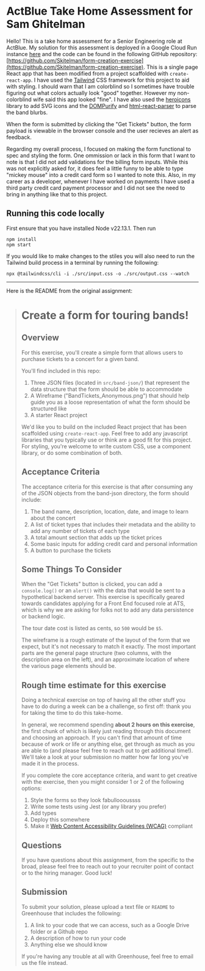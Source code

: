 # ActBlue Take Home Assessment for Sam Ghitelman

Hello! This is a take home assessment for a Senior Engineering role at ActBlue. My solution for this assessment is deployed in a Google Cloud Run instance [here](https://form-creation-exercise-57023966436.us-east4.run.app) and the code can be found in the following GitHub repository: [https://github.com/Skitelman/form-creation-exercise](https://github.com/Skitelman/form-creation-exercise). This is a single page React app that has been modified from a project scaffolded with `create-react-app`. I have used the [Tailwind](https://tailwindcss.com/) CSS framework for this project to aid with styling. I should warn that I am colorblind so I sometimes have trouble figuring out what colors actually look "good" together. However my non-colorblind wife said this app looked "fine". I have also used the [heroicons](https://heroicons.com/) library to add SVG icons and the [DOMPurify](https://www.npmjs.com/package/dompurify) and [html-react-parser](https://www.npmjs.com/package/html-react-parser) to parse the band blurbs.

When the form is submitted by clicking the "Get Tickets" button, the form payload is viewable in the browser console and the user recieves an alert as feedback.

Regarding my overall process, I focused on making the form functional to spec and styling the form. One ommission or lack in this form that I want to note is that I did not add validations for the billing form inputs. While this was not explicitly asked for, it does feel a little funny to be able to type "mickey mouse" into a credit card form so I wanted to note this. Also, in my career as a developer, whenever I have worked on payments I have used a third party credit card payment processor and I did not see the need to bring in anything like that to this project.

## Running this code locally

First ensure that you have installed Node v22.13.1. Then run 
```
npm install
npm start
```

 If you would like to make changes to the stiles you will also need to run the Tailwind build process in a terminal by running the following:

```
npx @tailwindcss/cli -i ./src/input.css -o ./src/output.css --watch
```
----

Here is the README from the original assignment:

># Create a form for touring bands!
>
>## Overview
>
>For this exercise, you'll create a simple form that allows users to purchase tickets to a concert for a given band.
>
>You'll find included in this repo:
>
>1. Three JSON files (located in `src/band-json/`) that represent the data structure that the form should be able to accommodate
>2. A Wireframe ("BandTickets_Anonymous.png") that should help guide you as a loose representation of what the form should be structured like
>3. A starter React project
>
>We'd like you to build on the included React project that has been scaffolded using `create-react-app`. Feel free to add any javascript libraries that you typically use or think are a good fit for this project. For styling, you're welcome to write custom CSS, use a component library, or do some combination of both.
>
>## Acceptance Criteria
>
>The acceptance criteria for this exercise is that after consuming any of the JSON objects from the band-json directory, the form should include:
>
>1. The band name, description, location, date, and image to learn about the concert
>2. A list of ticket types that includes their metadata and the ability to add any number of tickets of each type
>3. A total amount section that adds up the ticket prices
>4. Some basic inputs for adding credit card and personal information
>5. A button to purchase the tickets
>
>## Some Things To Consider
>
>When the "Get Tickets" button is clicked, you can add a `console.log()` or an `alert()` with the data that would be sent to a hypothetical backend server. This exercise is specifically geared towards candidates applying for a Front End focused role at ATS, which is why we are asking for folks not to add any data persistence or backend logic.
>
>The tour date cost is listed as cents, so `500` would be `$5`.
>
>The wireframe is a rough estimate of the layout of the form that we expect, but it's not necessary to match it exactly. The most important parts are the general page structure (two columns, with the description area on the left), and an approximate location of where the various page elements should be.
>
>## Rough time estimate for this exercise
>
>Doing a technical exercise on top of having all the other stuff you have to do during a week can be a challenge, so first off: thank you for taking the time to do this take-home.
>
>In general, we recommend spending **about 2 hours on this exercise**, the first chunk of which is likely just reading through this document and choosing an approach. If you can't find that amount of time because of work or life or anything else, get through as much as you are able to (and please feel free to reach out to get additional time!). We'll take a look at your submission no matter how far long you've made it in the process.
>
>If you complete the core acceptance criteria, and want to get creative with the exercise, then you might consider 1 or 2 of the following options:
>
>1. Style the forms so they look fabulloooussss
>2. Write some tests using Jest (or any library you prefer)
>3. Add types
>4. Deploy this somewhere
>5. Make it [Web Content Accessibility Guidelines (WCAG)](https://www.w3.org/WAI/standards-guidelines/wcag/) compliant
>
>## Questions
>
>If you have questions about this assignment, from the specific to the broad, please feel free to reach out to your recruiter point of contact or to the hiring manager. Good luck!
>
>## Submission
>
>To submit your solution, please upload a text file or `README` to Greenhouse that includes the following:
>
>1. A link to your code that we can access, such as a Google Drive folder or a Github repo
>2. A description of how to run your code
>3. Anything else we should know
>
>If you're having any trouble at all with Greenhouse, feel free to email us the file instead.
>